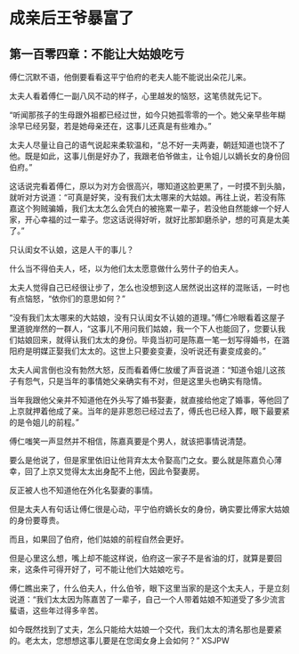 # 成亲后王爷暴富了 
 ## 第一百零四章：不能让大姑娘吃亏
  傅仁沉默不语，他倒要看看这平宁伯府的老夫人能不能说出朵花儿来。  
  
 太夫人看着傅仁一副八风不动的样子，心里越发的恼怒，这笔债就先记下。  
  
 “听闻那孩子的生母跟外祖都已经过世，如今只她孤零零的一个。她父亲早些年糊涂早已经另娶，若是她母亲还在，这事儿还真是有些难办。”  
  
 太夫人尽量让自己的语气说起来柔软温和，“总不好一夫两妻，朝廷知道也饶不了他。既是如此，这事儿倒是好办了，我跟老伯爷做主，让令姐儿以嫡长女的身份回伯府。”  
  
 这话说完看着傅仁，原以为对方会很高兴，哪知道这脸更黑了，一时摸不到头脑，就听对方说道：“可真是好笑，没有我们太太哪来的大姑娘。再往上说，若没有陈嘉这个狗贼骗婚，我们太太怎么会凭白的被拖累一辈子，若没他自然能嫁一个好人家，开心幸福的过一辈子。您这话说得好听，就好比那卸磨杀驴，想的可真是太美了。”  
  
 只认闺女不认娘，这是人干的事儿？  
  
 什么当不得伯夫人，呸，以为他们太太愿意做什么劳什子的伯夫人。  
  
 太夫人觉得自己已经很让步了，怎么也没想到这人居然说出这样的混账话，一时也有点恼怒，“依你们的意思如何？”  
  
 “没有我们太太哪来的大姑娘，没有只认闺女不认娘的道理。”傅仁冷眼看着这屋子里道貌岸然的一群人，“这事儿不用问我们姑娘，我一个下人也能回了，您要认我们姑娘回来，就得认我们太太的身份。毕竟当初可是陈嘉一笔一划写得婚书，在潞阳府是明媒正娶我们太太的。这世上只要妾变妻，没听说还有妻变成妾的。”  
  
 太夫人闻言倒也没有勃然大怒，反而看着傅仁放缓了声音说道：“知道令姐儿这孩子有怨气，只是当年的事情她父亲确实有不对，但是这里头也确实有隐情。  
  
 当年我跟他父亲并不知道他在外头写了婚书娶妻，就直接给他定了婚事，等他回了上京就押着他成了亲。当年的是非恩怨已经过去了，傅氏也已经入葬，眼下最要紧的是令姐儿的前程。”  
  
 傅仁嗤笑一声显然并不相信，陈嘉真要是个男人，就该把事情说清楚。  
  
 要么是他说了，但是家里依旧让他背弃太太令娶高门之女。要么就是陈嘉负心薄幸，回了上京又觉得太太出身配不上他，因此令娶妻房。  
  
 反正被人也不知道他在外化名娶妻的事情。  
  
 但是太夫人有句话让傅仁很是心动，平宁伯府嫡长女的身份，确实要比傅家大姑娘的身份要尊贵。  
  
 而且，如果回了伯府，他们姑娘的前程自然会更好。  
  
 但是心里这么想，嘴上却不能这样说，伯府这一家子不是省油的灯，就算是要回来，这条件可得开好了，可不能让他们大姑娘吃亏。  
  
 傅仁瞧出来了，什么伯夫人，什么伯爷，眼下这里当家的是这个太夫人，于是立刻说道：“我们太太因为陈嘉苦了一辈子，自己一个人带着姑娘不知道受了多少流言蜚语，这些年过得多辛苦。  
  
 如今既然找到了丈夫，怎么只能给大姑娘一个交代，我们太太的清名那也是要紧的。老太太，您想想这事儿要是在您闺女身上会如何？” 
XSJPW